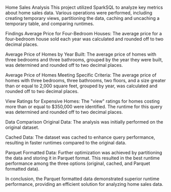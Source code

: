 Home Sales Analysis
This project utilized SparkSQL to analyze key metrics about home sales data. Various operations were performed, including creating temporary views, partitioning the data, caching and uncaching a temporary table, and comparing runtimes.

Findings
Average Price for Four-Bedroom Houses: The average price for a four-bedroom house sold each year was calculated and rounded off to two decimal places.

Average Price of Homes by Year Built: The average price of homes with three bedrooms and three bathrooms, grouped by the year they were built, was determined and rounded off to two decimal places.

Average Price of Homes Meeting Specific Criteria: The average price of homes with three bedrooms, three bathrooms, two floors, and a size greater than or equal to 2,000 square feet, grouped by year, was calculated and rounded off to two decimal places.

View Ratings for Expensive Homes: The "view" ratings for homes costing more than or equal to $350,000 were identified. The runtime for this query was determined and rounded off to two decimal places.

Data Comparison
Original Data: The analysis was initially performed on the original dataset.

Cached Data: The dataset was cached to enhance query performance, resulting in faster runtimes compared to the original data.

Parquet Formatted Data: Further optimization was achieved by partitioning the data and storing it in Parquet format. This resulted in the best runtime performance among the three options (original, cached, and Parquet formatted data).

In conclusion, the Parquet formatted data demonstrated superior runtime performance, providing an efficient solution for analyzing home sales data.

